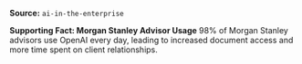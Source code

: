 **Source:** `ai-in-the-enterprise`

**Supporting Fact: Morgan Stanley Advisor Usage**
98% of Morgan Stanley advisors use OpenAI every day, leading to increased document access and more time spent on client relationships.
